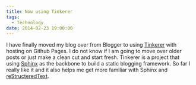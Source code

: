 ```yaml
---
title: Now using Tinkerer
tags:
  - Technology
date: 2014-02-23 19:00:00
---
```


I have finally moved my blog over from Blogger to using [Tinkerer](http://tinkerer.me/) with hosting on Github Pages.
I do not know if I am going to move over older posts or just make a clean cut and start fresh.
Tinkerer is a project that using [Sphinx](http://sphinx-doc.org/) as the backbone to build a static blogging framework.
So far I really like it and it also helps me get more familiar with Sphinx and [reStructeredText](http://docutils.sourceforge.net/rst.html).